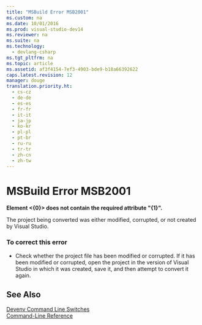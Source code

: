 ```yaml
---
title: "MSBuild Error MSB2001"
ms.custom: na
ms.date: 10/01/2016
ms.prod: visual-studio-dev14
ms.reviewer: na
ms.suite: na
ms.technology: 
  - devlang-csharp
ms.tgt_pltfrm: na
ms.topic: article
ms.assetid: af3f4154-7ef3-4903-bde9-b18a66392622
caps.latest.revision: 12
manager: douge
translation.priority.ht: 
  - cs-cz
  - de-de
  - es-es
  - fr-fr
  - it-it
  - ja-jp
  - ko-kr
  - pl-pl
  - pt-br
  - ru-ru
  - tr-tr
  - zh-cn
  - zh-tw
---
```

# MSBuild Error MSB2001
**Element <{0}> does not contain the required attribute "{1}".**  
  
 The project being converted was either modified, corrupted, or not created by Visual Studio.  
  
### To correct this error  
  
-   Check whether the project file has been modified or corrupted. If it has been modified or corrupted, open the project in the version of Visual Studio in which it was created, save it, and then attempt to convert it again.  
  
## See Also  
 [Devenv Command Line Switches](../VS_IDE/Devenv-Command-Line-Switches.md)   
 [Command-Line Reference](../VS_IDE/MSBuild-Command-Line-Reference.md)